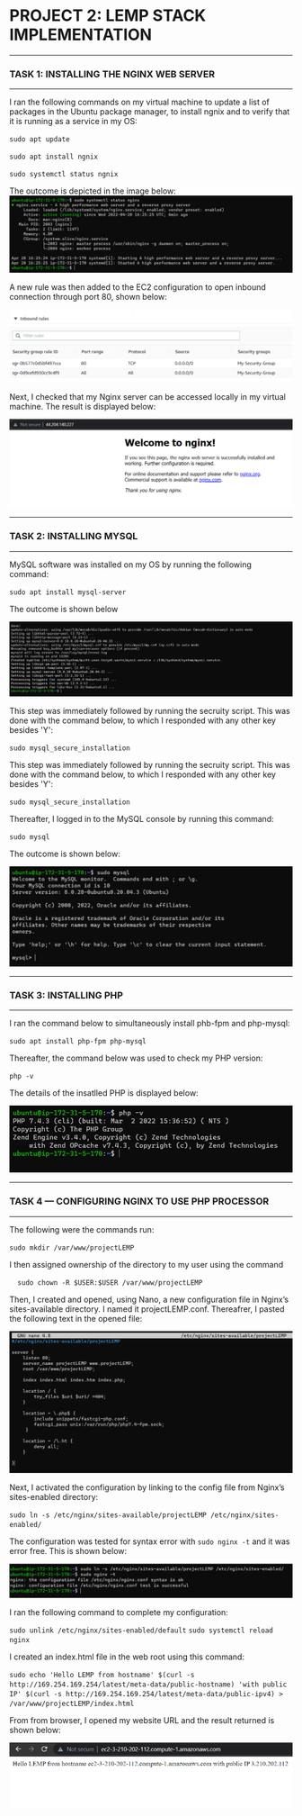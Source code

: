 # **PROJECT 2: LEMP STACK IMPLEMENTATION**

___
### **TASK 1: INSTALLING THE NGINX WEB SERVER**
___

I ran the following commands on my virtual machine to update a list of packages in the Ubuntu package manager, to install ngnix and to verify that it is running as a service in my OS:


`sudo apt update`

`sudo apt install ngnix`

`sudo systemctl status ngnix`

The outcome is depicted in the image below:
![Nginx Status](./images/active_nginx.PNG 'Nginx Status')

A new rule was then added to the EC2 configuration to open inbound connection through port 80, shown below:

![Inbound Connection Permitted](./images/Inbound-connection-permitted.PNG 'Inbound Connection Permitted')


Next, I checked that my Nginx server can be accessed locally in my virtual machine. The result is displayed below:

![Nginx Server in Ubuntu](./images/nginx-in-ubuntu.PNG "Nginx Server in Ubuntu")


---
### **TASK 2: INSTALLING MYSQL**
___

MySQL software was installed on my OS by running the following command:

`sudo apt install mysql-server`

The outcome is shown below

![MySQL Installation](./images/mysql-installation.PNG 'MySQL Installation')

This step was immediately followed by running the secruity script. This was done with the command below, to which I responded with any other key besides 'Y':

`sudo mysql_secure_installation`

This step was immediately followed by running the secruity script. This was done with the command below, to which I responded with any other key besides 'Y':

`sudo mysql_secure_installation`

Thereafter, I logged in to the MySQL console by running this command:

`sudo mysql`

The outcome is shown below:

![MySQL Console](./images/mysql-console.PNG 'MySQL Console')


___
### **TASK 3: INSTALLING PHP**
___


I ran the command below to simultaneously install phb-fpm and php-mysql:

`sudo apt install php-fpm php-mysql`


Thereafter, the command below was used to check my PHP version:

`php -v`

The details of the insatlled PHP is displayed below:

![PHP Version Installed](./images/php-installation.PNG 'PHP Version Installed')


___
### **TASK 4 — CONFIGURING NGINX TO USE PHP PROCESSOR**
___

The following were the commands run:

`sudo mkdir /var/www/projectLEMP`

I then assigned ownership of the directory to my user using the command

`  sudo chown -R $USER:$USER /var/www/projectLEMP`

Then, I created and opened, using Nano, a new configuration file in Nginx’s sites-available directory. I named it projectLEMP.conf. Thereafrer, I pasted the following text in the opened file:

![Configuration File in Nano](./images/configuration-file-in-nano.PNG "Configuration File in Nano")


Next, I activated the configuration by linking to the config file from Nginx’s sites-enabled directory:

`sudo ln -s /etc/nginx/sites-available/projectLEMP /etc/nginx/sites-enabled/`

The configuration was tested for syntax error with `sudo nginx -t`  and it was error free. This is shown below:

![Configuration Test Result](./images/nginx-config-test.PNG "Configuration Test Result")

I ran the following command to complete my configuration:

`sudo unlink /etc/nginx/sites-enabled/default`
`sudo systemctl reload nginx`

I created an index.html file in the web root using this command:

`sudo echo 'Hello LEMP from hostname' $(curl -s http://169.254.169.254/latest/meta-data/public-hostname) 'with public IP' $(curl -s http://169.254.169.254/latest/meta-data/public-ipv4) > /var/www/projectLEMP/index.html`

From from browser, I opened my website URL and the result returned is shown below:

![Website URL Result](./images/website-url-result.PNG "Website URL Result")


